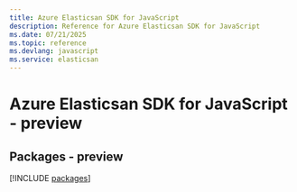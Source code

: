 ```yaml
---
title: Azure Elasticsan SDK for JavaScript
description: Reference for Azure Elasticsan SDK for JavaScript
ms.date: 07/21/2025
ms.topic: reference
ms.devlang: javascript
ms.service: elasticsan
---
```

# Azure Elasticsan SDK for JavaScript - preview
## Packages - preview
[!INCLUDE [packages](elasticsan-index.md)]